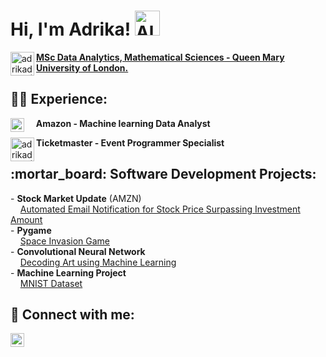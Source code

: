 # Hi, I'm **Adrika**! <img src="https://github-production-user-asset-6210df.s3.amazonaws.com/24524555/238178097-766d336d-b87d-44ba-807c-c51de2bc6b4d.gif" alt="Alt Text" width="40">





  <a href="https://www.qmul.ac.uk" target="_blank">
    <img align="left" alt="adrikadatta | QMUL" width="38px" src="https://github.com/adrdatta97/Adrika/assets/117360902/004e8837-9c0c-41a1-9590-02ac00a6c53d">
    <b>MSc Data Analytics, Mathematical Sciences - Queen Mary University of London.</b>
  </a>

<h2>👨‍💻 Experience: </h2>
<a target="_blank">
  <img align="left" alt="adrikadatta | Amazon" width="22px" src="https://github.com/adrdatta97/Adrika/assets/117360902/f8112d39-2421-41dd-8c9a-d2598ee9590e">
</a>

&nbsp; &nbsp; <b>Amazon - Machine learning Data Analyst</b> <br>

<a target="_blank">
  <img align="left" alt="adrikadatta | Ticketmaster" width="38px" src="https://github.com/adrdatta97/Adrika/assets/117360902/71a039b3-77b8-4a89-a911-f0b5875e9891">
</a>
<b>Ticketmaster - Event Programmer Specialist</b>

<br>
  
<h2> :mortar_board: Software Development Projects:</h2>
- <b>Stock Market Update</b> (AMZN) <br>
&nbsp; &nbsp; <a href="https://github.com/adrdatta97/StockPriceAlert">Automated Email Notification for Stock Price Surpassing Investment Amount</a>  <br>
- <b>Pygame</b><br>
&nbsp; &nbsp; <a href="https://github.com/adrdatta97/PYGAME">Space Invasion Game</a>  <br>
- <b> Convolutional Neural Network </b> <br>
&nbsp; &nbsp; <a href="https://github.com/adrdatta97/CNN">Decoding Art using Machine Learning</a>  <br>
- <b> Machine Learning Project</b> <br> 
&nbsp; &nbsp; <a href="https://github.com/adrdatta97/MNIST">MNIST Dataset</a>  <br>


<h2> 🤳 Connect with me:</h2>
<a href="https://linkedin.com/in/adrikadatta" target="_blank" style="display: inline-flex"; align-items: "center";>
  <img align="left" alt="adrikadatta | LinkedIn" width="22px" src="https://i.stack.imgur.com/gVE0j.png">
</a>







<!--
<h1>Hi, I'm Adrika!  :woman: </h1> 
  <a href="https://www.qmul.ac.uk" target="_blank">
    <img align="left" alt="adrikadatta | LinkedIn" width="22px" src="https://github.com/adrdatta97/Adrika/assets/117360902/004e8837-9c0c-41a1-9590-02ac00a6c53d">
    MSc Data Analytics, Mathematical Sciences - Queen Mary University of London.
  </a>
<h2>👨‍💻 Software Development Projects:</h2>
- <b>Automatic Stock Market closing price alert (NVDA)</b><br>
- <b>Space Invasion Game (Pygame)</b><br>
- <b> Convolutional Neural Network </b>
  - [Decoding Art using Machine Learning]<br>
- <b> Machine Learning Project</b>
  - [Recognition of handwritten digits: MNIST dataset]<br>



<h2> 🤳 Connect with me:</h2>
<a href="https://linkedin.com/in/adrikadatta" target="_blank">
  <img align="left" alt="adrikadatta | LinkedIn" width="22px" src="https://i.stack.imgur.com/gVE0j.png">
</a>

-->




















